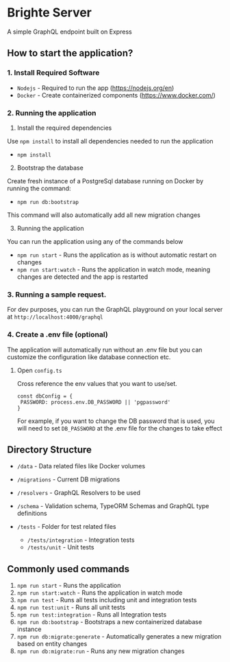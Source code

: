 # Brighte Server

A simple GraphQL endpoint built on Express 

## How to start the application?

### 1. Install Required Software

- `Nodejs` - Required to run the app (https://nodejs.org/en)
- `Docker` - Create containerized components (https://www.docker.com/)

### 2. Running the application

   1. Install the required dependencies

   Use `npm install` to install all dependencies needed to run the application
   - `npm install`

   2. Bootstrap the database

   Create fresh instance of a PostgreSql database running on Docker by running the command:
   
   - `npm run db:bootstrap`

   This command will also automatically add all new migration changes

  3. Running the application 

  You can run the application using any of the commands below
  - `npm run start` - Runs the application as is without automatic restart on changes
  - `npm run start:watch` - Runs the application in watch mode, meaning changes are detected and the app is restarted

### 3. Running a sample request. 

For dev purposes, you can run the GraphQL playground on your local server at `http://localhost:4000/graphql`

### 4. Create a .env file (optional)
The application will automatically run without an .env file but you can customize the configuration like database connection etc.

1. Open `config.ts`
   
   Cross reference the env values that you want to use/set. 

    
   ```
   const dbConfig = {
    PASSWORD: process.env.DB_PASSWORD || 'pgpassword'
   }
   ``` 

   For example, if you want to change the DB password that is used, you will need to set `DB_PASSWORD` at the .env file for the changes to take effect 


## Directory Structure
- `/data` - Data related files like Docker volumes
- `/migrations` - Current DB migrations 
- `/resolvers` - GraphQL Resolvers to be used
- `/schema` - Validation schema, TypeORM Schemas and GraphQL type definitions
- `/tests` - Folder for test related files

   - `/tests/integration` - Integration tests
   - `/tests/unit` - Unit tests


## Commonly used commands
1. `npm run start` - Runs the application
2. `npm run start:watch` - Runs the application in watch mode
3. `npm run test` - Runs all tests including unit and integration tests
4. `npm run test:unit` - Runs all unit tests
5. `npm run test:integration` - Runs all Integration tests
6. `npm run db:bootstrap` - Bootstraps a new containerized database instance
7. `npm run db:migrate:generate` - Automatically generates a new migration based on entity changes
8. `npm run db:migrate:run` - Runs any new migration changes
